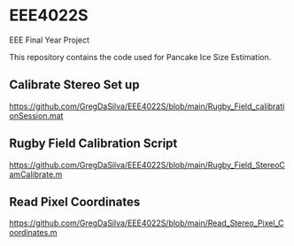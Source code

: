 # EEE4022S
EEE Final Year Project

This repository contains the code used for Pancake Ice Size Estimation.
## Calibrate Stereo Set up
https://github.com/GregDaSilva/EEE4022S/blob/main/Rugby_Field_calibrationSession.mat

## Rugby Field Calibration Script
https://github.com/GregDaSilva/EEE4022S/blob/main/Rugby_Field_StereoCamCalibrate.m

## Read Pixel Coordinates
https://github.com/GregDaSilva/EEE4022S/blob/main/Read_Stereo_Pixel_Coordinates.m

